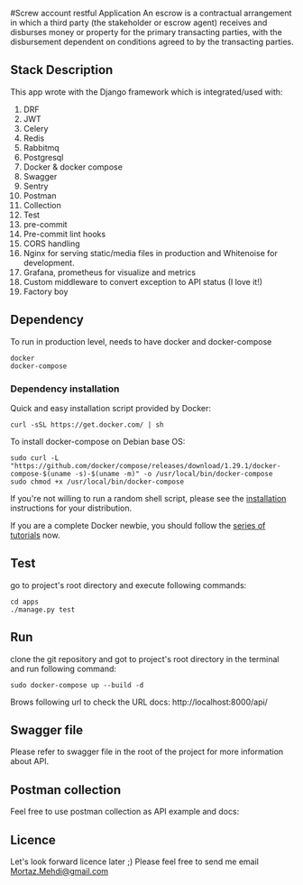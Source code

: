 #Screw account restful Application
An escrow is a contractual arrangement in which a third party (the stakeholder or escrow agent) receives and disburses
money or property for the primary transacting parties, with the disbursement dependent on conditions agreed to by the
transacting parties.

## Stack Description
This app wrote with the Django framework which is integrated/used with:
1. DRF
2. JWT
3. Celery
4. Redis
5. Rabbitmq
6. Postgresql
7. Docker & docker compose
8. Swagger
9. Sentry
10. Postman
11. Collection
12. Test
13. pre-commit
14. Pre-commit lint hooks
15. CORS handling
16. Nginx for serving static/media files in production and Whitenoise for development.
17. Grafana, prometheus for visualize and metrics
18. Custom middleware to convert exception to API status (I love it!)
19. Factory boy

## Dependency
To run in production level, needs to have docker and docker-compose
```text
docker
docker-compose
```
### Dependency installation

Quick and easy installation script provided by Docker:

```shell script
curl -sSL https://get.docker.com/ | sh
```
To install docker-compose on Debian base OS:
```shell script
sudo curl -L "https://github.com/docker/compose/releases/download/1.29.1/docker-compose-$(uname -s)-$(uname -m)" -o /usr/local/bin/docker-compose
sudo chmod +x /usr/local/bin/docker-compose

```
If you're not willing to run a random shell script, please see the [installation](https://docs.docker.com/engine/installation/linux/) instructions for your distribution.

If you are a complete Docker newbie, you should follow the [series of tutorials](https://docs.docker.com/engine/getstarted/) now.

## Test
go to project's root directory and execute following commands:
```shell script
cd apps
./manage.py test
```

## Run
clone the git repository and got to project's root directory in the terminal and run following command:
```shell script
sudo docker-compose up --build -d
```
Brows following url to check the URL docs:
http://localhost:8000/api/

## Swagger file
Please refer to swagger file in the root of the project for more information about API.

## Postman collection
Feel free to use postman collection as API example and docs:

## Licence
Let's look forward licence later ;)
Please feel free to send me email Mortaz.Mehdi@gmail.com
